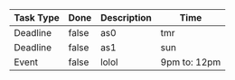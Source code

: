 |Task Type | Done | Description | Time |
|----------|------|-------------|------|
| Deadline | false | as0 | tmr |
| Deadline | false | as1 | sun |
| Event | false | lolol | 9pm to: 12pm |
